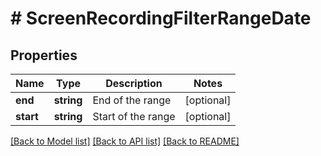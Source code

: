# # ScreenRecordingFilterRangeDate

## Properties

Name | Type | Description | Notes
------------ | ------------- | ------------- | -------------
**end** | **string** | End of the range | [optional]
**start** | **string** | Start of the range | [optional]

[[Back to Model list]](../../README.md#models) [[Back to API list]](../../README.md#endpoints) [[Back to README]](../../README.md)
